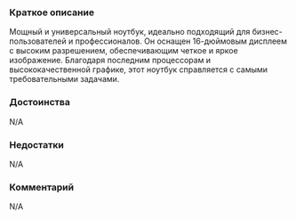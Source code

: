 ### **Краткое описание**
Мощный и универсальный ноутбук, идеально подходящий для бизнес-пользователей и профессионалов. Он оснащен 16-дюймовым дисплеем с высоким разрешением, обеспечивающим четкое и яркое изображение. Благодаря последним процессорам и высококачественной графике, этот ноутбук справляется с самыми требовательными задачами.

### **Достоинства**
N/A

### **Недостатки**
N/A

### **Комментарий**
N/A
